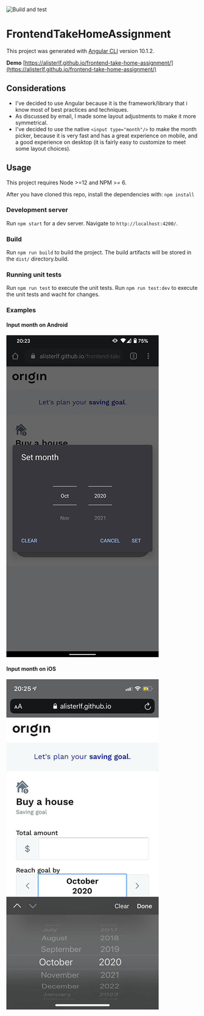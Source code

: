 ![Build and test](https://github.com/alisterlf/frontend-take-home-assignment/workflows/Build%20and%20test/badge.svg)

# FrontendTakeHomeAssignment

This project was generated with [Angular CLI](https://github.com/angular/angular-cli) version 10.1.2.

**Demo** [https://alisterlf.github.io/frontend-take-home-assignment/](https://alisterlf.github.io/frontend-take-home-assignment/)

## Considerations

- I've decided to use Angular because it is the framework/library that i know most of best practices and techniques.
- As discussed by email, I made some layout adjustments to make it more symmetrical.
- I've decided to use the native `<input type="month"/>` to make the month picker, because it is very fast and has a great experience on mobile, and a good experience on desktop (it is fairly easy to customize to meet some layout choices).

## Usage

This project requires Node >=12 and NPM >= 6.

After you have cloned this repo, install the dependencies with: `npm install`

### Development server

Run `npm start` for a dev server. Navigate to `http://localhost:4200/`.

### Build

Run `npm run build` to build the project. The build artifacts will be stored in the `dist/` directory.build.

### Running unit tests

Run `npm run test` to execute the unit tests. Run `npm run test:dev` to execute the unit tests and wacht for changes.

### Examples

#### Input month on Android
![Input month on Android](src\assets\mockups\Android.jpg "Input month on Android")

#### Input month on iOS
![Input month on iOS](src\assets\mockups\iOS.jpg "Input month on iOS")